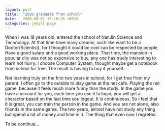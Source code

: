 ```yaml
---
layout: post
title:  "2006 graduate from school"
date:   2006-06-01 15:10:26 +0900
categories: jekyll page
---
```

When I was 18 years old, entered the school of NanJin Science and Technology. At that time have many dreams, such like want to be a Doctor(Scientist), for I thought it could be cool can be respected by people. Have a good salary and a good working place. That time, the mansion in popular city was not so expensive to buy, any one has truely interesting to learn not hurry. I choose Computer System, thought maybe get a notebook from school for free. The result is having to buy it yourself.

Not learning truly on the first two years in school, for I get free from my parent. I offen go to the outside to play game at the net cafe. Playing the net game, because it feels much more funny than the study. In the game you have a account for you, each time you use it to login, you will get a charactor based on the last time you logout. It is continueous, So I feel that it is great, you can train the person in the game. And you are not alone, also friends in the same game. The two years, almost have not study any thing but spend a lot of money and time in it. The thing that even now I regreted.

To be continue...
